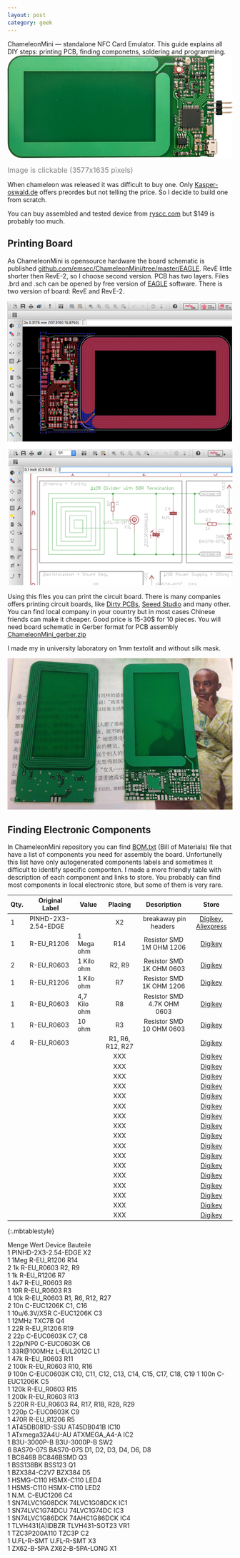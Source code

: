 ```yaml
---
layout: post
category: geek
---
```


ChameleonMini — standalone NFC Card Emulator. This guide explains all DIY steps: printing PCB, finding componetns, soldering and programming.
<a href="/img/ChameleonMini_full.jpg"><img alt="ChameleonMini NFC Card Emulator" src="/img/ChameleonMini.jpg" /></a>  

<font size="3" color="grey">Image is clickable (3577x1635 pixels)</font>  
  
  

When chameleon was released it was difficult to buy one. Only <a href="http://kasper-oswald.de/gb/chameleonmini/">Kasper-oswald.de</a> offers preordes but not telling the price. So I decide to build one from scratch.  

You can buy assembled and tested device from <a href="https://store.ryscc.com/collections/proxmark-3/products/chameleonmini">ryscc.com</a> but $149 is probably too much.  


## Printing Board

As ChameleonMini is opensource hardware the board schematic is published [github.com/emsec/ChameleonMini/tree/master/EAGLE](https://github.com/emsec/ChameleonMini/tree/master/EAGLE).
RevE little shorter then RevE-2, so I choose second version. PCB has two layers.
Files .brd and .sch can be opened by free version of [EAGLE](http://www.cadsoft.de/download-eagle/eagle-freeware/) software. There is two version of board: RevE and RevE-2.  

<center><img alt="ChameleonMini Schematic EAGLE" src="/img/ChameleonMini_schematic_eagle.png" /></center>  


Using this files you can print the circuit board. There is many companies offers printing circuit boards, like
[Dirty PCBs](http://dirtypcbs.com/), [Seeed Studio](https://www.seeedstudio.com/service/index.php?r=pcb) and many other. You can find local company in your country but in most cases Chinese friends can make it cheaper.
Good price is 15-30$ for 10 pieces. You will need board schematic in Gerber format for PCB assembly [ChameleonMini_gerber.zip](/files/ChameleonMini_gerber.zip)  

I made my in university laboratory on 1mm textolit and without silk mask.

![ChameleonMini PCB](/img/ChameleonMini_PCB.jpg)

## Finding Electronic Components

In ChameleonMini repository you can find [BOM.txt](https://github.com/emsec/ChameleonMini/blob/master/Doc/BOM.txt) (Bill of Materials) file that have a list of components you need for assembly the board.
Unfortunelly this list have only autogenerated components labels and sometimes it difficult to identify specific componten. I made a more friendly table with description of each component and links to store.
You probably can find most components in local electronic store, but some of them is very rare.

|Qty.|    Original Label           | Value      | Placing  |Description           |     Store    |
|----|-----------------------------|------------|:----------:|:--------------------:| :-----------:|
|1   |PINHD-2X3-2.54-EDGE          |            |   X2     | breakaway pin headers | [Digikey](http://www.digikey.com/product-search/en?mpart=M22-2010505&vendor=952), [Aliexpress](http://aliexpress.com/item/Free-Shipping-10pcs-40-Pin-1x40-Single-Row-Male-2-54-Breakable-Pin-Header-Connector-Strip/32416951874.html?spm=2114.30010708.3.10.EVbemk&ws_ab_test=searchweb201556_7,searchweb201602_4_10017_10034_10021_507_10022_10032_10020_10009_10008_10018_10019,searchweb201603_1&btsid=8d05ce86-d5b1-42f8-8dc9-c88b6eee3775)        |
|1   |R-EU_R1206                   |1 Mega ohm  |   R14    | Resistor SMD 1M OHM 1206    | [Digikey](http://www.digikey.com/product-detail/en/bourns-inc/CR1206-FX-1004ELF/CR1206-FX-1004ELFCT-ND/3767630)        |
|2   |R-EU_R0603                   |1 Kilo ohm  |  R2, R9  | Resistor SMD 1K OHM 0603    | [Digikey](http://www.digikey.com/product-detail/en/bourns-inc/CR0603-FX-1001HLF/CR0603-FX-1001HLFCT-ND/3925296)        |
|1   |R-EU_R1206                   |1 Kilo ohm  |   R7     | Resistor SMD 1K OHM 1206    |   [Digikey](http://www.digikey.com/product-detail/en/bourns-inc/CR1206-FX-1001ELF/CR1206-FX-1001ELFCT-ND/3437914)        |
|1   |R-EU_R0603                   |4,7 Kilo ohm|   R8     | Resistor SMD 4.7K OHM 0603  |   [Digikey](http://www.digikey.com/product-detail/en/bourns-inc/CR0603-FX-4701ELF/CR0603-FX-4701ELFCT-ND/3740884)        |
|1   |R-EU_R0603                   |10 ohm      |   R3     | Resistor  SMD 10 OHM 0603   |   [Digikey](http://www.digikey.com/product-detail/en/bourns-inc/CR0603-FX-10R0GLF/CR0603-FX-10R0GLFCT-ND/3925298)        |
|4   |R-EU_R0603                   |            |   R1, R6, R12, R27    |                       |   [Digikey]()        |
|    |                             |            |   XXX    |                       |   [Digikey]()        |
|    |                             |            |   XXX    |                       |   [Digikey]()        |
|    |                             |            |   XXX    |                       |   [Digikey]()        |
|    |                             |            |   XXX    |                       |   [Digikey]()        |
|    |                             |            |   XXX    |                       |   [Digikey]()        |
|    |                             |            |   XXX    |                       |   [Digikey]()        |
|    |                             |            |   XXX    |                       |   [Digikey]()        |
|    |                             |            |   XXX    |                       |   [Digikey]()        |
|    |                             |            |   XXX    |                       |   [Digikey]()        |
|    |                             |            |   XXX    |                       |   [Digikey]()        |
|    |                             |            |   XXX    |                       |   [Digikey]()        |
|    |                             |            |   XXX    |                       |   [Digikey]()        |
|    |                             |            |   XXX    |                       |   [Digikey]()        |
|    |                             |            |   XXX    |                       |   [Digikey]()        |
|    |                             |            |   XXX    |                       |   [Digikey]()        |
|    |                             |            |   XXX    |                       |   [Digikey]()        |
|    |                             |            |   XXX    |                       |   [Digikey]()        |
{:.mbtablestyle}






Menge Wert            Device              Bauteile                                   
1                     PINHD-2X3-2.54-EDGE X2                                         
1     1Meg            R-EU_R1206          R14                                        
2     1k              R-EU_R0603          R2, R9                                     
1     1k              R-EU_R1206          R7                                         
1     4k7             R-EU_R0603          R8                                         
1     10R             R-EU_R0603          R3                                         
4     10k             R-EU_R0603          R1, R6, R12, R27                           
2     10n             C-EUC1206K          C1, C16                                    
1     10u/6.3V/X5R    C-EUC1206K          C3                                         
1     12MHz           TXC7B               Q4                                         
1     22R             R-EU_R1206          R19                                        
2     22p             C-EUC0603K          C7, C8                                     
1     22p/NP0         C-EUC0603K          C6                                         
1     33R@100MHz      L-EUL2012C          L1                                         
1     47k             R-EU_R0603          R11                                        
2     100k            R-EU_R0603          R10, R16                                   
9     100n            C-EUC0603K          C10, C11, C12, C13, C14, C15, C17, C18, C19
1     100n            C-EUC1206K          C5                                         
1     120k            R-EU_R0603          R15                                        
1     200k            R-EU_R0603          R13                                        
5     220R            R-EU_R0603          R4, R17, R18, R28, R29                     
1     220p            C-EUC0603K          C9                                         
1     470R            R-EU_R1206          R5                                         
1     AT45DB081D-SSU  AT45DB041B          IC10                                       
1     ATxmega32A4U-AU ATXMEGA_A4-A        IC2                                        
1     B3U-3000P-B     B3U-3000P-B         SW2                                        
6     BAS70-07S       BAS70-07S           D1, D2, D3, D4, D6, D8                     
1     BC846B          BC846BSMD           Q3                                         
1     BSS138BK        BSS123              Q1                                         
1     BZX384-C2V7     BZX384              D5                                         
1     HSMG-C110       HSMX-C110           LED4                                       
1     HSMS-C110       HSMX-C110           LED2                                       
1     N.M.            C-EUC1206           C4                                         
1     SN74LVC1G08DCK  74LVC1G08DCK        IC1                                        
1     SN74LVC1G74DCU  74LVC1G74DC         IC3                                        
1     SN74LVC1G86DCK  74AHC1G86DCK        IC4                                        
1     TLVH431(A)IDBZR TLVH431-SOT23       VR1                                        
1     TZC3P200A110    TZC3P               C2                                         
1     U.FL-R-SMT      U.FL-R-SMT          X3                                         
1     ZX62-B-5PA      ZX62-B-5PA-LONG     X1        


